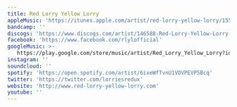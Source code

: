 ```yaml
---
title: Red Lorry Yellow Lorry
appleMusic: 'https://itunes.apple.com/artist/red-lorry-yellow-lorry/155893330'
bandcamp: ''
discogs: 'https://www.discogs.com/artist/146588-Red-Lorry-Yellow-Lorry'
facebook: 'https://www.facebook.com/rlylofficial'
googleMusic: >-
   https://play.google.com/store/music/artist/Red_Lorry_Yellow_Lorry?id=Aa5ezfkz6nqbdpyhvhylpqbse5q
instagram: ''
soundcloud: ''
spotify: 'https://open.spotify.com/artist/6ixeWfTvnU1VOVPEVP5Bcq'
twitter: 'https://twitter.com/lorriesredux'
website: 'http://www.red-lorry-yellow-lorry.com'
youtube: ''
---
```

